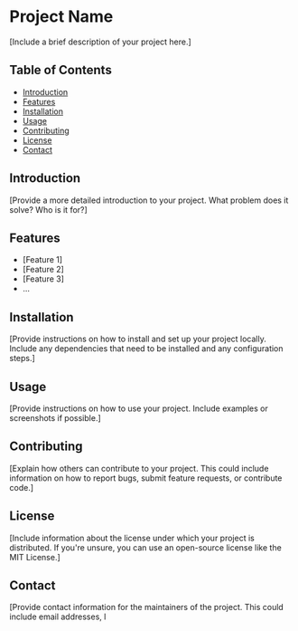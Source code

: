 # Project Name

[Include a brief description of your project here.]

## Table of Contents

- [Introduction](#introduction)
- [Features](#features)
- [Installation](#installation)
- [Usage](#usage)
- [Contributing](#contributing)
- [License](#license)
- [Contact](#contact)

## Introduction

[Provide a more detailed introduction to your project. What problem does it solve? Who is it for?]

## Features

- [Feature 1]
- [Feature 2]
- [Feature 3]
- ...

## Installation

[Provide instructions on how to install and set up your project locally. Include any dependencies that need to be installed and any configuration steps.]

## Usage

[Provide instructions on how to use your project. Include examples or screenshots if possible.]

## Contributing

[Explain how others can contribute to your project. This could include information on how to report bugs, submit feature requests, or contribute code.]

## License

[Include information about the license under which your project is distributed. If you're unsure, you can use an open-source license like the MIT License.]

## Contact

[Provide contact information for the maintainers of the project. This could include email addresses, l
